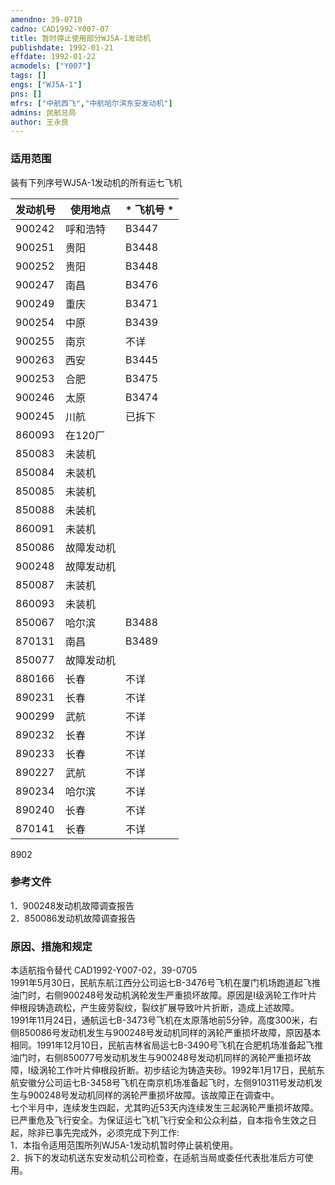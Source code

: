 ```yaml
---
amendno: 39-0710  
cadno: CAD1992-Y007-07  
title: 暂时停止使用部分WJ5A-1发动机  
publishdate: 1992-01-21  
effdate: 1992-01-22  
acmodels: ["Y007"]  
tags: []  
engs: ["WJ5A-1"]  
pns: []  
mfrs: ["中航西飞","中航哈尔滨东安发动机"]  
admins: 民航总局  
author: 王永良  
---
```

  
### 适用范围  
装有下列序号WJ5A-1发动机的所有运七飞机

|发动机号 | 使用地点 |*  飞机号 *|
|---------|----------|-----------|
|900242  |呼和浩特 | B3447|
|900251 |贵阳  |B3448|
|900252 |贵阳  |B3448|
|900247 |南昌  |B3476|
|900249 |重庆  |B3471|
|900254 |中原  |B3439|
|900255 |南京  |不详|
|900263 |西安  |B3445|
|900253 |合肥  |B3475|
|900246 |太原  |B3474|
|900245 |川航  |已拆下|
|860093 |在120厂||
|850083 |未装机||
|850084  |未装机||
|850085  |未装机||
|850088  |未装机||
|860091  |未装机||
|850086  |故障发动机||
|900248  |故障发动机||
|850087  |未装机||
|860093  |未装机||
|850067  |哈尔滨 |B3488|
|870131 |南昌 |B3489|
|850077  |故障发动机|
|880166  |长春 |不详|
|890231  |长春 |不详|
|900299  |武航 |不详|
|890232  |长春 |不详|
|890233  |长春 |不详|
|890227  |武航 |不详|
|890234  |哈尔滨 |不详|
|890240  |长春 |不详|
|870141  |长春 |不详|
8902  
  
<!--more-->  
### 参考文件  
  1．900248发动机故障调查报告  
 2．850086发动机故障调查报告  
  
### 原因、措施和规定  

  本适航指令替代 CAD1992-Y007-02，39-0705  
1991年5月30日，民航东航江西分公司运七B-3476号飞机在厦门机场跑道起飞推油门时，右侧900248号发动机涡轮发生严重损坏故障。原因是I级涡轮工作叶片伸根段铸造疏松，产生疲劳裂纹，裂纹扩展导致叶片折断，造成上述故障。  
1991年11月24日，通航运七B-3473号飞机在太原落地前5分钟，高度300米，右侧850086号发动机发生与900248号发动机同样的涡轮严重损坏故障，原因基本相同。1991年12月10日，民航吉林省局运七B-3490号飞机在合肥机场准备起飞推油门时，右侧850077号发动机发生与900248号发动机同样的涡轮严重损坏故障，I级涡轮工作叶片伸根段折断。初步结论为铸造夹砂。1992年1月17日，民航东航安徽分公司运七B-3458号飞机在南京机场准备起飞时，左侧910311号发动机发生与900248号发动机同样的涡轮严重损坏故障。该故障正在调查中。  
  七个半月中，连续发生四起，尤其昀近53天内连续发生三起涡轮严重损坏故障。已严重危及飞行安全。为保证运七飞机飞行安全和公众利益，自本指令生效之日起，除非已事先完成外，必须完成下列工作:  
  1．本指令适用范围所列WJ5A-1发动机暂时停止装机使用。  
  2．拆下的发动机送东安发动机公司检查，在适航当局或委任代表批准后方可使用。  
